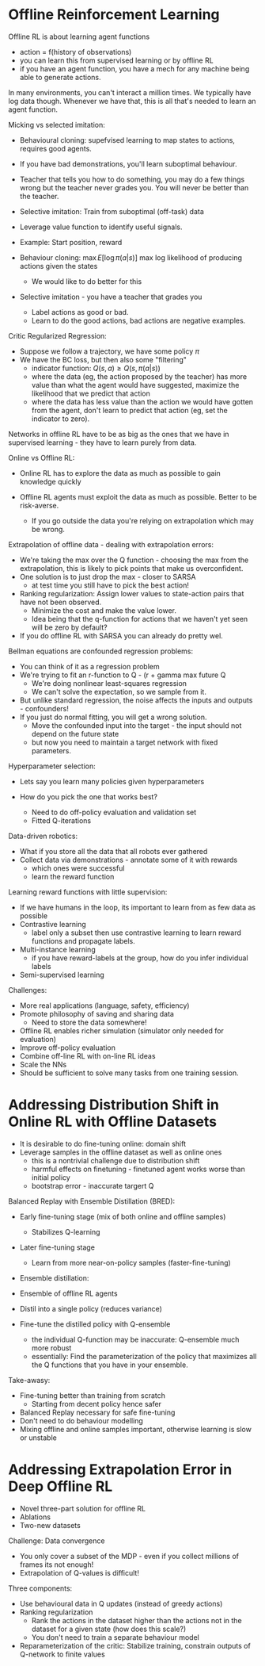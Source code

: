 # Offline Reinforcement Learning

Offline RL is about learning agent functions

 - action = f(history of observations)
 - you can learn this from supervised learning or by offline RL
 - if you have an agent function, you have a mech for any machine being able
   to generate actions.


In many environments, you can't interact a million times. We typically have
log data though. Whenever we have that, this is all that's needed to learn
an agent function.

Micking vs selected imitation:

 - Behavioural cloning: supefvised learning to map states to actions, requires good
   agents.
 - If you have bad demonstrations, you'll learn suboptimal behaviour.
 - Teacher that tells you how to do something, you may do a few things wrong
   but the teacher never grades you. You will never be better than the teacher.

 - Selective imitation: Train from suboptimal (off-task) data
 - Leverage value function to identify useful signals.


 - Example: Start position, reward
  - Behaviour cloning: $\max E[\log \pi(a|s)]$ max log likelihood of
    producing actions given the states
    - We would like to do better for this
  - Selective imitation - you have a teacher that grades you
    - Label actions as good or bad.
    - Learn to do the good actions, bad actions are negative examples.

Critic Regularized Regression:

 - Suppose we follow a trajectory, we have some policy $\pi$
 - We have the BC loss, but then also some "filtering"
   - indicator function: $Q(s, a) \ge Q(s, \pi(a|s))$
   - where the data (eg, the action proposed by the teacher)
     has more value than what the agent would have suggested,
     maximize the likelihood that we predict that action
   - where the data has less value than the action we would have
     gotten from the agent, don't learn to predict that action
     (eg, set the indicator to zero).

Networks in offline RL have to be as big as the ones that we have
in supervised learning - they have to learn purely from data.

Online vs Offline RL:

 - Online RL has to explore the data as much as possible to gain knowledge
   quickly
 - Offline RL agents must exploit the data as much as possible. Better to
   be risk-averse.

   - If you go outside the data you're relying on extrapolation which may be wrong.


Extrapolation of offline data - dealing with extrapolation errors:

 - We're taking the max over the Q function - choosing the max from the extrapolation,
   this is likely to pick points that make us overconfident.
 - One solution is to just drop the max - closer to SARSA
   - at test time you still have to pick the best action!
 - Ranking regularization: Assign lower values to state-action pairs that have not
   been observed.
   - Minimize the cost and make the value lower.
   - Idea being that the q-function for actions that we haven't yet seen will
     be zero by default?
 - If you do offline RL with SARSA you can already do pretty wel.

Bellman equations are confounded regression problems:

 - You can think of it as a regression problem
 - We're trying to fit an r-function to Q - (r + gamma max future Q
   - We're doing nonlinear least-squares regression
   - We can't solve the expectation, so we sample from it.
 - But unlike standard regression, the noise affects the inputs and outputs - confounders!
 - If you just do normal fitting, you will get a wrong solution.
   - Move the confounded input into the target - the input should not depend on the
     future state
   - but now you need to maintain a target network with fixed parameters.


Hyperparameter selection:
 - Lets say you learn many policies given hyperparameters
 - How do you pick the one that works best?

   - Need to do off-policy evaluation and validation set
   - Fitted Q-iterations

Data-driven robotics:

 - What if you store all the data that all robots ever gathered
 - Collect data via demonstrations - annotate some of it with rewards
   - which ones were successful
   - learn the reward function

Learning reward functions with little supervision:

 - If we have humans in the loop, its important to learn from as few data as possible
 - Contrastive learning
   - label only a subset then use contrastive learning to learn reward functions
     and propagate labels.
 - Multi-instance learning
   - if you have reward-labels at the group, how do you infer individual labels
 - Semi-supervised learning

Challenges:
 - More real applications (language, safety, efficiency)
 - Promote philosophy of saving and sharing data
   - Need to store the data somewhere!
 - Offline RL enables richer simulation (simulator only needed for evaluation)
 - Improve off-policy evaluation
 - Combine off-line RL with on-line RL ideas
 - Scale the NNs
 - Should be sufficient to solve many tasks from one training session.

# Addressing Distribution Shift in Online RL with Offline Datasets

 - It is desirable to do fine-tuning online: domain shift
 - Leverage samples in the offline dataset as well as online ones
   - this is a nontrivial challenge due to distribution shift
   - harmful effects on finetuning - finetuned agent works worse than initial policy
   - bootstrap error - inaccurate targert Q

Balanced Replay with Ensemble Distillation (BRED):

 - Early fine-tuning stage (mix of both online and offline samples)
   - Stabilizes Q-learning

 - Later fine-tuning stage
   - Learn from more near-on-policy samples (faster-fine-tuning)


 - Ensemble distillation:

  - Ensemble of offline RL agents
  - Distil into a single policy (reduces variance)
  - Fine-tune the distilled policy with Q-ensemble
    - the individual Q-function may be inaccurate: Q-ensemble much more robust
    - essentially: Find the parameterization of the policy that maximizes
      all the Q functions that you have in your ensemble.

Take-awasy:

 - Fine-tuning better than training from scratch
   - Starting from decent policy hence safer
 - Balanced Replay necessary for safe fine-tuning
 - Don't need to do behaviour modelling
 - Mixing offline and online samples important, otherwise learning is slow or unstable


# Addressing Extrapolation Error in Deep Offline RL

 - Novel three-part solution for offline RL
 - Ablations
 - Two-new datasets

Challenge: Data convergence

 - You only cover a subset of the MDP - even if you collect millions of frames
   its not enough!
 - Extrapolation of Q-values is difficult!

Three components:

 - Use behavioural data in Q updates (instead of greedy actions)
 - Ranking regularization
   - Rank the actions in the dataset higher than the actions not in the dataset
     for a given state
     (how does this scale?)
   - You don't need to train a separate behaviour model
 - Reparameterization of the critic: Stabilize training, constrain outputs
   of Q-network to finite values
